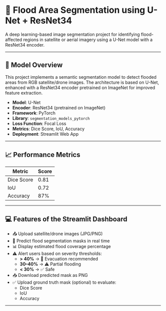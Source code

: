 # 🌊 Flood Area Segmentation using U-Net + ResNet34

A deep learning-based image segmentation project for identifying flood-affected regions in satellite or aerial imagery using a U-Net model with a ResNet34 encoder.

---

## 🧠 Model Overview

This project implements a semantic segmentation model to detect flooded areas from RGB satellite/drone images. The architecture is based on U-Net, enhanced with a ResNet34 encoder pretrained on ImageNet for improved feature extraction.

- **Model**: U-Net  
- **Encoder**: ResNet34 (pretrained on ImageNet)  
- **Framework**: PyTorch  
- **Library**: `segmentation_models_pytorch`  
- **Loss Function**: Focal Loss  
- **Metrics**: Dice Score, IoU, Accuracy  
- **Deployment**: Streamlit Web App

---

## 📈 Performance Metrics

| Metric       | Score   |
|--------------|---------|
| Dice Score   | 0.81    |
| IoU          | 0.72    |
| Accuracy     | 87%     |

---

## 💻 Features of the Streamlit Dashboard

- 📤 Upload satellite/drone images (JPG/PNG)
- 🧠 Predict flood segmentation masks in real time
- 📊 Display estimated flood coverage percentage
- ⚠️ Alert users based on severity thresholds:
  - **> 40%** → 🚨 Evacuation recommended  
  - **30–40%** → ⚠️ Partial flooding  
  - **< 30%** → ✅ Safe  
- 📥 Download predicted mask as PNG
- ✅ Upload ground truth mask (optional) to evaluate:
  - Dice Score
  - IoU
  - Accuracy

---
